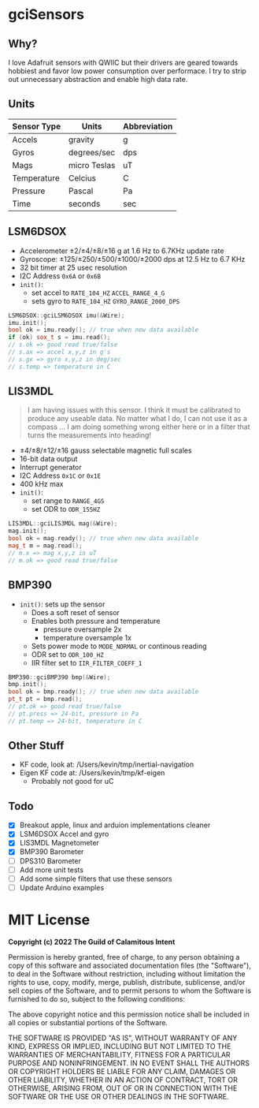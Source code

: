 # gciSensors

## Why?

I love Adafruit sensors with QWIIC but their drivers are geared towards hobbiest and
favor low power consumption over performace. I try to strip out unnecessary abstraction
and enable high data rate.

## Units

| Sensor Type | Units        | Abbreviation
|-------------|--------------|--------------|
| Accels      | gravity      | g
| Gyros       | degrees/sec  | dps
| Mags        | micro Teslas | uT
| Temperature | Celcius      | C
| Pressure    | Pascal       | Pa
| Time        | seconds      | sec

## LSM6DSOX

- Accelerometer ±2/±4/±8/±16 g at 1.6 Hz to 6.7KHz update rate
- Gyroscope: ±125/±250/±500/±1000/±2000 dps at 12.5 Hz to 6.7 KHz
- 32 bit timer at 25 usec resolution
- I2C Address `0x6A` or `0x6B`
- ``init()``:
    - set accel to ``RATE_104_HZ`` ``ACCEL_RANGE_4_G``
    - sets gyro to ``RATE_104_HZ`` ``GYRO_RANGE_2000_DPS``

```c++
LSM6DSOX::gciLSM6DSOX imu(&Wire);
imu.init();
bool ok = imu.ready(); // true when new data available
if (ok) sox_t s = imu.read();
// s.ok => good read true/false
// s.ax => accel x,y,z in g's
// s.gx => gyro x,y,z in deg/sec
// s.temp => temperature in C
```

## LIS3MDL

> I am having issues with this sensor. I think it must be calibrated to produce
> any useable data. No matter what I do, I can not use it as a compass ... I
> am doing something wrong either here or in a filter that turns the measurements
> into heading!

- ±4/±8/±12/±16 gauss selectable magnetic full scales
- 16-bit data output
- Interrupt generator
- I2C Address `0x1C` or `0x1E`
- 400 kHz max
- ``init()``:
    - set range to ``RANGE_4GS``
    - set ODR to ``ODR_155HZ``

```c++
LIS3MDL::gciLIS3MDL mag(&Wire);
mag.init();
bool ok = mag.ready(); // true when new data available
mag_t m = mag.read();
// m.x => mag x,y,z in uT
// m.ok => good read true/false
```

## BMP390

- ``init()``: sets up the sensor
    - Does a soft reset of sensor
    - Enables both pressure and temperature
        - pressure oversample 2x
        - temperature oversample 1x
    - Sets power mode to ``MODE_NORMAL`` or continous reading
    - ODR set to ``ODR_100_HZ``
    - IIR filter set to ``IIR_FILTER_COEFF_1``

```c++
BMP390::gciBMP390 bmp(&Wire);
bmp.init();
bool ok = bmp.ready(); // true when new data available
pt_t pt = bmp.read();
// pt.ok => good read true/false
// pt.press => 24-bit, pressure in Pa
// pt.temp => 24-bit, temperature in C
```

## Other Stuff

- KF code, look at: /Users/kevin/tmp/inertial-navigation
- Eigen KF code at: /Users/kevin/tmp/kf-eigen
    - Probably not good for uC

## Todo

- [x] Breakout apple, linux and arduion implementations cleaner
- [x] LSM6DSOX Accel and gyro
- [x] LIS3MDL Magnetometer
- [x] BMP390 Barometer
- [ ] DPS310 Barometer
- [ ] Add more unit tests
- [ ] Add some simple filters that use these sensors
- [ ] Update Arduino examples

# MIT License

**Copyright (c) 2022 The Guild of Calamitous Intent**

Permission is hereby granted, free of charge, to any person obtaining a copy
of this software and associated documentation files (the "Software"), to deal
in the Software without restriction, including without limitation the rights
to use, copy, modify, merge, publish, distribute, sublicense, and/or sell
copies of the Software, and to permit persons to whom the Software is
furnished to do so, subject to the following conditions:

The above copyright notice and this permission notice shall be included in all
copies or substantial portions of the Software.

THE SOFTWARE IS PROVIDED "AS IS", WITHOUT WARRANTY OF ANY KIND, EXPRESS OR
IMPLIED, INCLUDING BUT NOT LIMITED TO THE WARRANTIES OF MERCHANTABILITY,
FITNESS FOR A PARTICULAR PURPOSE AND NONINFRINGEMENT. IN NO EVENT SHALL THE
AUTHORS OR COPYRIGHT HOLDERS BE LIABLE FOR ANY CLAIM, DAMAGES OR OTHER
LIABILITY, WHETHER IN AN ACTION OF CONTRACT, TORT OR OTHERWISE, ARISING FROM,
OUT OF OR IN CONNECTION WITH THE SOFTWARE OR THE USE OR OTHER DEALINGS IN THE
SOFTWARE.
